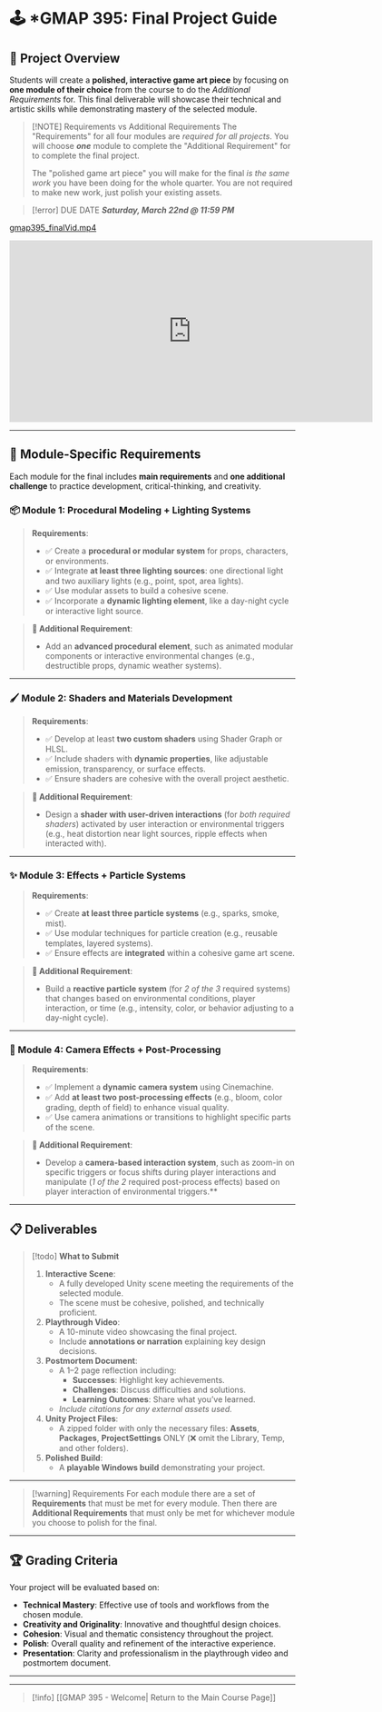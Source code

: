 # 🕹️ ***GMAP 395: Final Project Guide**

## 🎯 Project Overview

Students will create a **polished, interactive game art piece** by focusing on **one module of their choice** from the course to do the *Additional Requirements* for. This final deliverable will showcase their technical and artistic skills while demonstrating mastery of the selected module.

> [!NOTE] Requirements vs Additional Requirements
> The "Requirements" for all four modules are *required for all projects*. You will choose ***one*** module to complete the "Additional Requirement" for to complete the final project.
> 
> The "polished game art piece" you will make for the final *is the same work* you have been doing for the whole quarter. You are not required to make new work, just polish your existing assets.

> [!error] DUE DATE
> ***Saturday, March 22nd @ 11:59 PM***

[gmap395_finalVid.mp4](https://1drv.ms/v/s!AqQzGx8l4o2wk_NJLPK-nqm7VbyChQ?e=PbvnMW)
<iframe src="https://1drv.ms/v/s!AqQzGx8l4o2wk_NJecRf4EeoFj-wjQ?embed=1" width="640" height="320" frameborder="0" scrolling="no" allowfullscreen></iframe>


---

## 🧩 Module-Specific Requirements

Each module for the final includes **main requirements** and **one additional challenge** to practice development, critical-thinking, and creativity.

### 📦 Module 1: Procedural Modeling + Lighting Systems
> **Requirements**:
> - ✅ Create a **procedural or modular system** for props, characters, or environments.
> - ✅ Integrate **at least three lighting sources**: one directional light and two auxiliary lights (e.g., point, spot, area lights).
> - ✅ Use modular assets to build a cohesive scene.
> - ✅ Incorporate a **dynamic lighting element**, like a day-night cycle or interactive light source.

> **🔧 Additional Requirement**:
> - Add an **advanced procedural element**, such as animated modular components or interactive environmental changes (e.g., destructible props, dynamic weather systems).

---

### 🖌️ Module 2: Shaders and Materials Development
> **Requirements**:
> - ✅ Develop at least **two custom shaders** using Shader Graph or HLSL.
> - ✅ Include shaders with **dynamic properties**, like adjustable emission, transparency, or surface effects.
> - ✅ Ensure shaders are cohesive with the overall project aesthetic.

> **🔧 Additional Requirement**:
> - Design a **shader with user-driven interactions** (for *both required shaders*) activated by user interaction or environmental triggers (e.g., heat distortion near light sources, ripple effects when interacted with).

---

### ✨ Module 3: Effects + Particle Systems
> **Requirements**:
> - ✅ Create **at least three particle systems** (e.g., sparks, smoke, mist).
> - ✅ Use modular techniques for particle creation (e.g., reusable templates, layered systems).
> - ✅ Ensure effects are **integrated** within a cohesive game art scene.

> **🔧 Additional Requirement**:
> - Build a **reactive particle system** (for *2 of the 3* required systems) that changes based on environmental conditions, player interaction, or time (e.g., intensity, color, or behavior adjusting to a day-night cycle).

---

### 🎥 Module 4: Camera Effects + Post-Processing
> **Requirements**:
> - ✅ Implement a **dynamic camera system** using Cinemachine.
> - ✅ Add **at least two post-processing effects** (e.g., bloom, color grading, depth of field) to enhance visual quality.
> - ✅ Use camera animations or transitions to highlight specific parts of the scene.

> **🔧 Additional Requirement**:
> - Develop a **camera-based interaction system**, such as zoom-in on specific triggers or focus shifts during player interactions and manipulate (*1 of the 2* required post-process effects) based on player interaction of environmental triggers.**

---

## 📋 Deliverables
> [!todo] **What to Submit**
> 
> 1. **Interactive Scene**:
>     - A fully developed Unity scene meeting the requirements of the selected module.
>     - The scene must be cohesive, polished, and technically proficient.
> 2. **Playthrough Video**:
>     - A 10-minute video showcasing the final project.
>     - Include **annotations or narration** explaining key design decisions.
> 3. **Postmortem Document**:
>     - A 1–2 page reflection including:
>         - **Successes**: Highlight key achievements.
>         - **Challenges**: Discuss difficulties and solutions.
>         - **Learning Outcomes**: Share what you’ve learned.
>     - *Include citations for any external assets used.*
> 4. **Unity Project Files**:
>     - A zipped folder with only the necessary files: **Assets**, **Packages**, **ProjectSettings** ONLY (❌ omit the Library, Temp, and other folders).
> 5. **Polished Build**:
>     - A **playable Windows build** demonstrating your project.

---

> [!warning] Requirements
> For each module there are a set of **Requirements** that must be met for every module. Then there are **Additional Requirements** that must only be met for whichever module you choose to polish for the final.

---
## 🏆 Grading Criteria
Your project will be evaluated based on:
- **Technical Mastery**: Effective use of tools and workflows from the chosen module.
- **Creativity and Originality**: Innovative and thoughtful design choices.
- **Cohesion**: Visual and thematic consistency throughout the project.
- **Polish**: Overall quality and refinement of the interactive experience.
- **Presentation**: Clarity and professionalism in the playthrough video and postmortem document.

---
---
>[!info]  [[GMAP 395 - Welcome| Return to the Main Course Page]]
